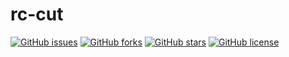 # rc-cut

[![GitHub issues](https://img.shields.io/github/issues/zzlw/rc-cut.svg)](https://github.com/zzlw/rc-cut/issues)
[![GitHub forks](https://img.shields.io/github/forks/zzlw/rc-cut.svg)](https://github.com/zzlw/rc-cut/network)
[![GitHub stars](https://img.shields.io/github/stars/zzlw/rc-cut.svg)](https://github.com/zzlw/rc-cut/stargazers)
[![GitHub license](https://img.shields.io/github/license/zzlw/rc-cut.svg)](https://github.com/zzlw/rc-cut/blob/master/LICENSE)
